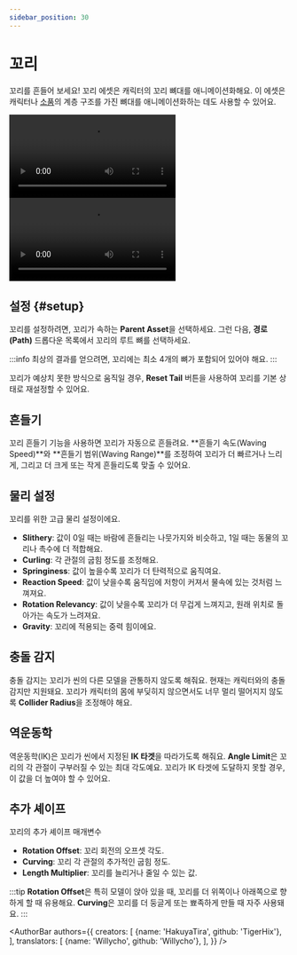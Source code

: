 ```yaml
---
sidebar_position: 30
---
```


# 꼬리

꼬리를 흔들어 보세요! 꼬리 에셋은 캐릭터의 꼬리 뼈대를 애니메이션화해요. 이 에셋은 캐릭터나 [소품](prop)의 계층 구조를 가진 뼈대를 애니메이션화하는 데도 사용할 수 있어요.

<div style={{display: 'flex', justifyContent: 'space-between', gap: '1rem'}}>
<div style={{width: '53.2%'}} className="video-box"><video controls loop src="/doc-img/en-tail-1.mp4" />
<p>꼬리를 흔드는 모습.</p>
</div>

<div style={{width: '46.8%'}} className="video-box"><video controls loop src="/doc-img/zh-tail-2.mp4" />
<p>이 에셋은 동물의 귀와 같은 계층적인 뼈대에도 적용할 수 있습니다.</p>
</div>
</div>

## 설정 {#setup}

꼬리를 설정하려면, 꼬리가 속하는 **Parent Asset**을 선택하세요. 그런 다음, **경로(Path)** 드롭다운 목록에서 꼬리의 루트 뼈를 선택하세요.

:::info
최상의 결과를 얻으려면, 꼬리에는 최소 4개의 뼈가 포함되어 있어야 해요.
:::

꼬리가 예상치 못한 방식으로 움직일 경우, **Reset Tail** 버튼을 사용하여 꼬리를 기본 상태로 재설정할 수 있어요.

## 흔들기

꼬리 흔들기 기능을 사용하면 꼬리가 자동으로 흔들려요. **흔들기 속도(Waving Speed)**와 **흔들기 범위(Waving Range)**를 조정하여 꼬리가 더 빠르거나 느리게, 그리고 더 크게 또는 작게 흔들리도록 맞출 수 있어요.

## 물리 설정

꼬리를 위한 고급 물리 설정이에요.

* **Slithery**: 값이 0일 때는 바람에 흔들리는 나뭇가지와 비슷하고, 1일 때는 동물의 꼬리나 촉수에 더 적합해요.
* **Curling**: 각 관절의 굽힘 정도를 조정해요.
* **Springiness**: 값이 높을수록 꼬리가 더 탄력적으로 움직여요.
* **Reaction Speed**: 값이 낮을수록 움직임에 저항이 커져서 물속에 있는 것처럼 느껴져요.
* **Rotation Relevancy**: 값이 낮을수록 꼬리가 더 무겁게 느껴지고, 원래 위치로 돌아가는 속도가 느려져요.
* **Gravity**: 꼬리에 적용되는 중력 힘이에요.

## 충돌 감지

충돌 감지는 꼬리가 씬의 다른 모델을 관통하지 않도록 해줘요. 현재는 캐릭터와의 충돌 감지만 지원돼요. 꼬리가 캐릭터의 몸에 부딪히지 않으면서도 너무 멀리 떨어지지 않도록 **Collider Radius**을 조정해야 해요.

## 역운동학

역운동학(IK)은 꼬리가 씬에서 지정된 **IK 타겟**을 따라가도록 해줘요. **Angle Limit**은 꼬리의 각 관절이 구부러질 수 있는 최대 각도예요. 꼬리가 IK 타겟에 도달하지 못할 경우, 이 값을 더 높여야 할 수 있어요.

## 추가 셰이프

꼬리의 추가 셰이프 매개변수

* **Rotation Offset**: 꼬리 회전의 오프셋 각도.
* **Curving**: 꼬리 각 관절의 추가적인 굽힘 정도.
* **Length Multiplier**: 꼬리를 늘리거나 줄일 수 있는 값.

:::tip
**Rotation Offset**은 특히 모델이 앉아 있을 때, 꼬리를 더 위쪽이나 아래쪽으로 향하게 할 때 유용해요. **Curving**은 꼬리를 더 둥글게 또는 뾰족하게 만들 때 자주 사용돼요.
:::

<AuthorBar authors={{
  creators: [
    {name: 'HakuyaTira', github: 'TigerHix'},
  ],
  translators: [
    {name: 'Willycho', github: 'Willycho'},
  ],
}} />
